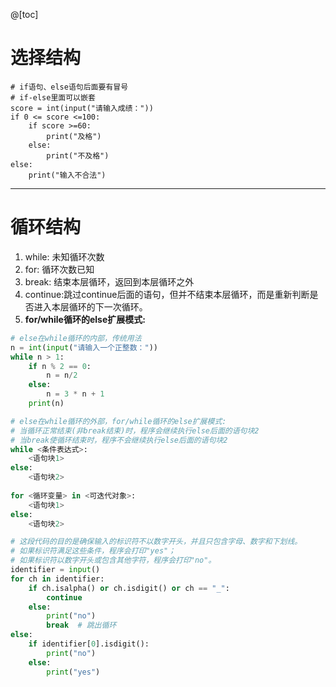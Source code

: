 ﻿@[toc]
# 选择结构
    # if语句、else语句后面要有冒号
    # if-else里面可以嵌套
    score = int(input("请输入成绩："))
    if 0 <= score <=100:
        if score >=60:
            print("及格")
        else:
            print("不及格")
    else:
        print("输入不合法")
***
# 循环结构
 1. while: 未知循环次数 
 2. for: 循环次数已知 
 3. break: 结束本层循环，返回到本层循环之外 
 4. continue:跳过continue后面的语句，但并不结束本层循环，而是重新判断是否进入本层循环的下一次循环。
 5. **for/while循环的else扩展模式:** 
```python
# else在while循环的内部，传统用法
n = int(input("请输入一个正整数："))
while n > 1:
	if n % 2 == 0:
		n = n/2
	else:
		n = 3 * n + 1
	print(n)

# else在while循环的外部，for/while循环的else扩展模式: 
# 当循环正常结束(非break结束)时，程序会继续执行else后面的语句块2
# 当break使循环结束时，程序不会继续执行else后面的语句块2
while <条件表达式>:
	<语句块1>
else:
	<语句块2>
            
for <循环变量> in <可迭代对象>:
	<语句块1>
else:
	<语句块2>

# 这段代码的目的是确保输入的标识符不以数字开头，并且只包含字母、数字和下划线。
# 如果标识符满足这些条件，程序会打印"yes"；
# 如果标识符以数字开头或包含其他字符，程序会打印"no"。
identifier = input()
for ch in identifier:
    if ch.isalpha() or ch.isdigit() or ch == "_":
    	continue
    else:
    	print("no")
    	break  # 跳出循环
else:
    if identifier[0].isdigit():
        print("no")
    else:
        print("yes")
```
